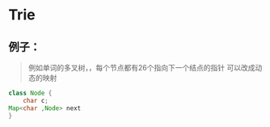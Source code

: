 # Trie

## 例子：
> 例如单词的多叉树，，每个节点都有26个指向下一个结点的指针
> 可以改成动态的映射

```java
class Node {
    char c;
Map<char ,Node> next
}
```
 
